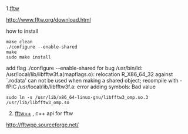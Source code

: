 1.[fftw](https://github.com/waxz/fftw)

http://www.fftw.org/download.html

how to install

    make clean
    ./configure --enable-shared
    make
    sudo make install
     
add flag ./configure --enable-shared  for bug 
/usr/bin/ld: /usr/local/lib/libfftw3f.a(mapflags.o): relocation R_X86_64_32 against `.rodata' can not be used when making a shared object; recompile with -fPIC
/usr/local/lib/libfftw3f.a: error adding symbols: Bad value

    sudo ln -s /usr/lib/x86_64-linux-gnu/libfftw3_omp.so.3 /usr/lib/libfftw3_omp.so
2. [fftw++](https://github.com/dealias/fftwpp) , c++ api for fftw

http://fftwpp.sourceforge.net/



